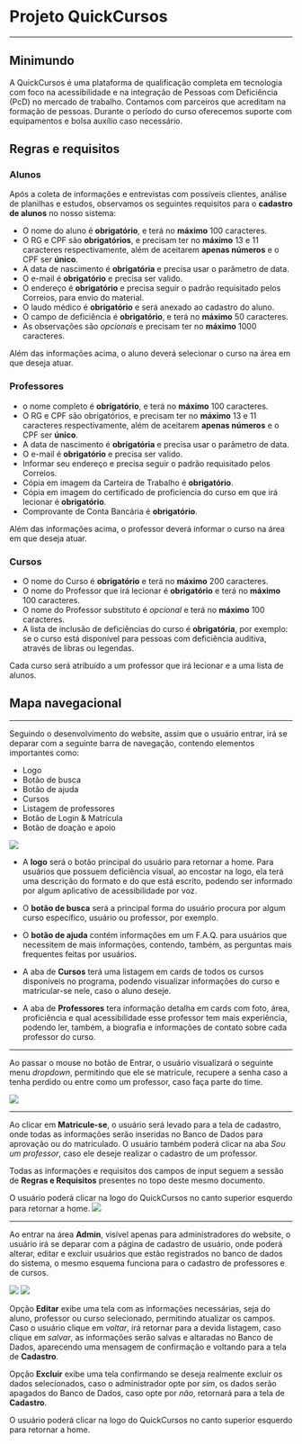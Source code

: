 # Projeto QuickCursos
---

## Minimundo

A QuickCursos é uma plataforma de qualificação completa em tecnologia com foco na acessibilidade e na integração de Pessoas com Deficiência (PcD) no mercado de trabalho. Contamos com parceiros que acreditam na formação de pessoas. Durante o período do curso oferecemos suporte com equipamentos e bolsa auxílio caso necessário.

<!---<img src="#" width="300" height="300">-->

## Regras e requisitos

### Alunos

Após a coleta de informações e entrevistas com possíveis clientes, análise de planilhas e estudos, observamos os seguintes requisitos para o **cadastro de alunos** no nosso sistema:

- O nome do aluno é **obrigatório**, e terá no **máximo** 100 caracteres.
- O RG e CPF são **obrigatórios**, e precisam ter no **máximo** 13 e 11 caracteres respectivamente, além de aceitarem **apenas números** e o CPF ser **único**.
- A data de nascimento é **obrigatória** e precisa usar o parâmetro de data.
- O e-mail é **obrigatório** e precisa ser valido.
- O endereço é **obrigatório** e precisa seguir o padrão requisitado pelos Correios, para envio do material.
- O laudo médico é **obrigatório** e será anexado ao cadastro do aluno.
- O campo de deficiência é **obrigatório**, e terá no **máximo** 50 caracteres.
- As observações são *opcionais* e precisam ter no **máximo** 1000 caracteres.

Além das informações acima, o aluno deverá selecionar o curso na área em que deseja atuar.

### Professores

  - o nome completo é **obrigatório**, e terá no **máximo** 100 caracteres.
  - O RG e CPF são obrigatórios, e precisam ter no **máximo** 13 e 11 caracteres respectivamente, além de aceitarem **apenas números** e o CPF ser **único**.
  - A data de nascimento é **obrigatória** e precisa usar o parâmetro de data.
  - O e-mail é **obrigatório** e precisa ser valido.
  - Informar seu endereço e precisa seguir o padrão requisitado pelos Correios.
  - Cópia em imagem da Carteira de Trabalho é **obrigatório**.
  - Cópia em imagem do certificado de proficiencia do curso em que irá lecionar é **obrigatório**.
  - Comprovante de Conta Bancária é **obrigatório**.

  Além das informações acima, o professor deverá informar o curso na área em que deseja atuar.

  ### Cursos

  - O nome do Curso é **obrigatório** e terá no **máximo** 200 caracteres.
  - O nome do Professor que irá lecionar é **obrigatório** e terá no **máximo** 100 caracteres.
  - O nome do Professor substituto é *opcional* e terá no **máximo** 100 caracteres.
  - A lista de inclusão de deficiências do curso é **obrigatória**, por exemplo: se o curso está disponível para pessoas com deficiência auditiva, através de libras ou legendas.

   Cada curso será atribuído a um professor que irá lecionar e a uma lista de alunos.

## Mapa navegacional

---

Seguindo o desenvolvimento do website, assim que o usuário entrar, irá se deparar com a seguinte barra de navegação, contendo elementos importantes como:
- Logo
- Botão de busca
- Botão de ajuda
- Cursos
- Listagem de professores
- Botão de Login & Matrícula
- Botão de doação e apoio

<img src="https://i.imgur.com/PSAvwBy.png">

- A **logo** será o botão principal do usuário para retornar a home. Para usuários que possuem deficiência visual, ao encostar na logo, ela terá uma descrição do formato e do que está escrito, podendo ser informado por algum aplicativo de acessibilidade por voz.

- O **botão de busca** será a principal forma do usuário procura por algum curso específico, usuário ou professor, por exemplo.

- O **botão de ajuda** contém informações em um F.A.Q. para usuários que necessitem de mais informações, contendo, também, as perguntas mais frequentes feitas por usuários.

- A aba de **Cursos** terá uma listagem em cards de todos os cursos disponíveis no programa, podendo visualizar informações do curso e matricular-se nele, caso o aluno deseje.

- A aba de **Professores** tera informação detalha em cards com foto, área, proficiência e qual acessibilidade esse professor tem mais experiência, podendo ler, também, a biografia e informações de contato sobre cada professor do curso.

---

Ao passar o mouse no botão de Entrar, o usuário visualizará o seguinte menu *dropdown*, permitindo que ele se matricule, recupere a senha caso a tenha perdido ou entre como um professor, caso faça parte do time.

<img src="https://i.imgur.com/morCAFD.png">

---

Ao clicar em **Matricule-se**, o usuário será levado para a tela de cadastro, onde todas as informações serão inseridas no Banco de Dados para aprovação ou do matriculado. O usuário também poderá clicar na aba *Sou um professor*, caso ele deseje realizar o cadastro de um professor.

Todas as informações e requisitos dos campos de input seguem a sessão de **Regras e Requisitos** presentes no topo deste mesmo documento.

O usuário poderá clicar na logo do QuickCursos no canto superior esquerdo para retornar a home.
<img src="https://i.imgur.com/mKZQtqR.png">

---

Ao entrar na área **Admin**, visível apenas para administradores do website, o usuário irá se deparar com a página de cadastro de usuário, onde poderá alterar, editar e excluir usuários que estão registrados no banco de dados do sistema, o mesmo esquema funciona para o cadastro de professores e de cursos.

<img src="https://i.imgur.com/TYJblSI.png">

<img src="https://i.imgur.com/9KBNccY.png">

Opção **Editar** exibe uma tela com as informações necessárias, seja do aluno, professor ou curso selecionado, permitindo atualizar os campos. Caso o usuário clique em *voltar*, irá retornar para a devida listagem, caso clique em *salvar*, as informações serão salvas e altaradas no Banco de Dados, aparecendo uma mensagem de confirmação e voltando para a tela de **Cadastro**.

Opção **Excluir** exibe uma tela confirmando se deseja realmente excluir os dados selecionados, caso o administrador opte por *sim*, os dados serão apagados do Banco de Dados, caso opte por *não*, retornará para a tela de **Cadastro**.

O usuário poderá clicar na logo do QuickCursos no canto superior esquerdo para retornar a home.